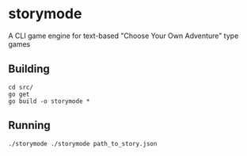 # storymode
A CLI game engine for text-based "Choose Your Own Adventure" type games 

## Building
```
cd src/
go get
go build -o storymode *
```

## Running
```
./storymode ./storymode path_to_story.json
```

